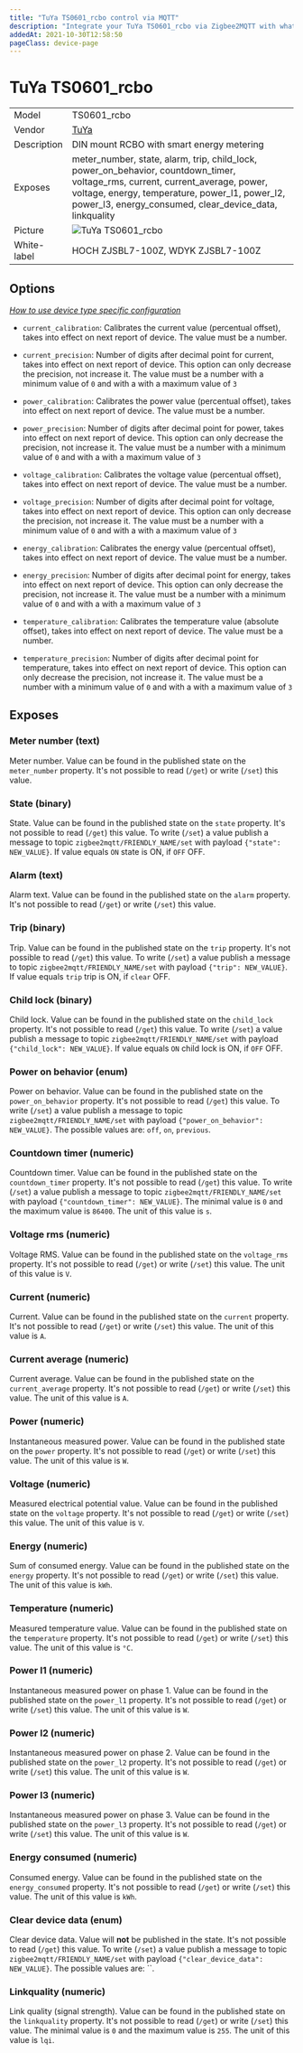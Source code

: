 ```yaml
---
title: "TuYa TS0601_rcbo control via MQTT"
description: "Integrate your TuYa TS0601_rcbo via Zigbee2MQTT with whatever smart home infrastructure you are using without the vendor's bridge or gateway."
addedAt: 2021-10-30T12:58:50
pageClass: device-page
---
```


<!-- !!!! -->
<!-- ATTENTION: This file is auto-generated through docgen! -->
<!-- You can only edit the "Notes"-Section between the two comment lines "Notes BEGIN" and "Notes END". -->
<!-- Do not use h1 or h2 heading within "## Notes"-Section. -->
<!-- !!!! -->

# TuYa TS0601_rcbo

|     |     |
|-----|-----|
| Model | TS0601_rcbo  |
| Vendor  | [TuYa](/supported-devices/#v=TuYa)  |
| Description | DIN mount RCBO with smart energy metering |
| Exposes | meter_number, state, alarm, trip, child_lock, power_on_behavior, countdown_timer, voltage_rms, current, current_average, power, voltage, energy, temperature, power_l1, power_l2, power_l3, energy_consumed, clear_device_data, linkquality |
| Picture | ![TuYa TS0601_rcbo](https://www.zigbee2mqtt.io/images/devices/TS0601_rcbo.png) |
| White-label | HOCH ZJSBL7-100Z, WDYK ZJSBL7-100Z |


<!-- Notes BEGIN: You can edit here. Add "## Notes" headline if not already present. -->


<!-- Notes END: Do not edit below this line -->



## Options
*[How to use device type specific configuration](../guide/configuration/devices-groups.md#specific-device-options)*

* `current_calibration`: Calibrates the current value (percentual offset), takes into effect on next report of device. The value must be a number.

* `current_precision`: Number of digits after decimal point for current, takes into effect on next report of device. This option can only decrease the precision, not increase it. The value must be a number with a minimum value of `0` and with a with a maximum value of `3`

* `power_calibration`: Calibrates the power value (percentual offset), takes into effect on next report of device. The value must be a number.

* `power_precision`: Number of digits after decimal point for power, takes into effect on next report of device. This option can only decrease the precision, not increase it. The value must be a number with a minimum value of `0` and with a with a maximum value of `3`

* `voltage_calibration`: Calibrates the voltage value (percentual offset), takes into effect on next report of device. The value must be a number.

* `voltage_precision`: Number of digits after decimal point for voltage, takes into effect on next report of device. This option can only decrease the precision, not increase it. The value must be a number with a minimum value of `0` and with a with a maximum value of `3`

* `energy_calibration`: Calibrates the energy value (percentual offset), takes into effect on next report of device. The value must be a number.

* `energy_precision`: Number of digits after decimal point for energy, takes into effect on next report of device. This option can only decrease the precision, not increase it. The value must be a number with a minimum value of `0` and with a with a maximum value of `3`

* `temperature_calibration`: Calibrates the temperature value (absolute offset), takes into effect on next report of device. The value must be a number.

* `temperature_precision`: Number of digits after decimal point for temperature, takes into effect on next report of device. This option can only decrease the precision, not increase it. The value must be a number with a minimum value of `0` and with a with a maximum value of `3`


## Exposes

### Meter number (text)
Meter number.
Value can be found in the published state on the `meter_number` property.
It's not possible to read (`/get`) or write (`/set`) this value.

### State (binary)
State.
Value can be found in the published state on the `state` property.
It's not possible to read (`/get`) this value.
To write (`/set`) a value publish a message to topic `zigbee2mqtt/FRIENDLY_NAME/set` with payload `{"state": NEW_VALUE}`.
If value equals `ON` state is ON, if `OFF` OFF.

### Alarm (text)
Alarm text.
Value can be found in the published state on the `alarm` property.
It's not possible to read (`/get`) or write (`/set`) this value.

### Trip (binary)
Trip.
Value can be found in the published state on the `trip` property.
It's not possible to read (`/get`) this value.
To write (`/set`) a value publish a message to topic `zigbee2mqtt/FRIENDLY_NAME/set` with payload `{"trip": NEW_VALUE}`.
If value equals `trip` trip is ON, if `clear` OFF.

### Child lock (binary)
Child lock.
Value can be found in the published state on the `child_lock` property.
It's not possible to read (`/get`) this value.
To write (`/set`) a value publish a message to topic `zigbee2mqtt/FRIENDLY_NAME/set` with payload `{"child_lock": NEW_VALUE}`.
If value equals `ON` child lock is ON, if `OFF` OFF.

### Power on behavior (enum)
Power on behavior.
Value can be found in the published state on the `power_on_behavior` property.
It's not possible to read (`/get`) this value.
To write (`/set`) a value publish a message to topic `zigbee2mqtt/FRIENDLY_NAME/set` with payload `{"power_on_behavior": NEW_VALUE}`.
The possible values are: `off`, `on`, `previous`.

### Countdown timer (numeric)
Countdown timer.
Value can be found in the published state on the `countdown_timer` property.
It's not possible to read (`/get`) this value.
To write (`/set`) a value publish a message to topic `zigbee2mqtt/FRIENDLY_NAME/set` with payload `{"countdown_timer": NEW_VALUE}`.
The minimal value is `0` and the maximum value is `86400`.
The unit of this value is `s`.

### Voltage rms (numeric)
Voltage RMS.
Value can be found in the published state on the `voltage_rms` property.
It's not possible to read (`/get`) or write (`/set`) this value.
The unit of this value is `V`.

### Current (numeric)
Current.
Value can be found in the published state on the `current` property.
It's not possible to read (`/get`) or write (`/set`) this value.
The unit of this value is `A`.

### Current average (numeric)
Current average.
Value can be found in the published state on the `current_average` property.
It's not possible to read (`/get`) or write (`/set`) this value.
The unit of this value is `A`.

### Power (numeric)
Instantaneous measured power.
Value can be found in the published state on the `power` property.
It's not possible to read (`/get`) or write (`/set`) this value.
The unit of this value is `W`.

### Voltage (numeric)
Measured electrical potential value.
Value can be found in the published state on the `voltage` property.
It's not possible to read (`/get`) or write (`/set`) this value.
The unit of this value is `V`.

### Energy (numeric)
Sum of consumed energy.
Value can be found in the published state on the `energy` property.
It's not possible to read (`/get`) or write (`/set`) this value.
The unit of this value is `kWh`.

### Temperature (numeric)
Measured temperature value.
Value can be found in the published state on the `temperature` property.
It's not possible to read (`/get`) or write (`/set`) this value.
The unit of this value is `°C`.

### Power l1 (numeric)
Instantaneous measured power on phase 1.
Value can be found in the published state on the `power_l1` property.
It's not possible to read (`/get`) or write (`/set`) this value.
The unit of this value is `W`.

### Power l2 (numeric)
Instantaneous measured power on phase 2.
Value can be found in the published state on the `power_l2` property.
It's not possible to read (`/get`) or write (`/set`) this value.
The unit of this value is `W`.

### Power l3 (numeric)
Instantaneous measured power on phase 3.
Value can be found in the published state on the `power_l3` property.
It's not possible to read (`/get`) or write (`/set`) this value.
The unit of this value is `W`.

### Energy consumed (numeric)
Consumed energy.
Value can be found in the published state on the `energy_consumed` property.
It's not possible to read (`/get`) or write (`/set`) this value.
The unit of this value is `kWh`.

### Clear device data (enum)
Clear device data.
Value will **not** be published in the state.
It's not possible to read (`/get`) this value.
To write (`/set`) a value publish a message to topic `zigbee2mqtt/FRIENDLY_NAME/set` with payload `{"clear_device_data": NEW_VALUE}`.
The possible values are: ``.

### Linkquality (numeric)
Link quality (signal strength).
Value can be found in the published state on the `linkquality` property.
It's not possible to read (`/get`) or write (`/set`) this value.
The minimal value is `0` and the maximum value is `255`.
The unit of this value is `lqi`.

